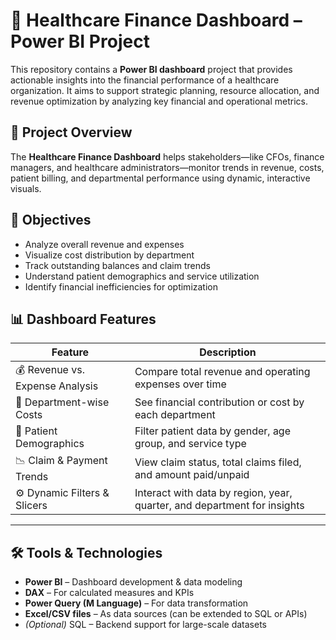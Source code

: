 # 🏥 Healthcare Finance Dashboard – Power BI Project

This repository contains a **Power BI dashboard** project that provides actionable insights into the financial performance of a healthcare organization. It aims to support strategic planning, resource allocation, and revenue optimization by analyzing key financial and operational metrics.

## 📌 Project Overview

The **Healthcare Finance Dashboard** helps stakeholders—like CFOs, finance managers, and healthcare administrators—monitor trends in revenue, costs, patient billing, and departmental performance using dynamic, interactive visuals.

## 🎯 Objectives

- Analyze overall revenue and expenses
- Visualize cost distribution by department
- Track outstanding balances and claim trends
- Understand patient demographics and service utilization
- Identify financial inefficiencies for optimization

## 📊 Dashboard Features

| Feature                         | Description                                                                 |
|----------------------------------|-----------------------------------------------------------------------------|
| 💰 Revenue vs. Expense Analysis | Compare total revenue and operating expenses over time                     |
| 🏨 Department-wise Costs        | See financial contribution or cost by each department                      |
| 👥 Patient Demographics         | Filter patient data by gender, age group, and service type                 |
| 📉 Claim & Payment Trends       | View claim status, total claims filed, and amount paid/unpaid              |
| ⚙️ Dynamic Filters & Slicers    | Interact with data by region, year, quarter, and department for insights   |

---

## 🛠️ Tools & Technologies

- **Power BI** – Dashboard development & data modeling  
- **DAX** – For calculated measures and KPIs  
- **Power Query (M Language)** – For data transformation  
- **Excel/CSV files** – As data sources (can be extended to SQL or APIs)  
- *(Optional)* SQL – Backend support for large-scale datasets




